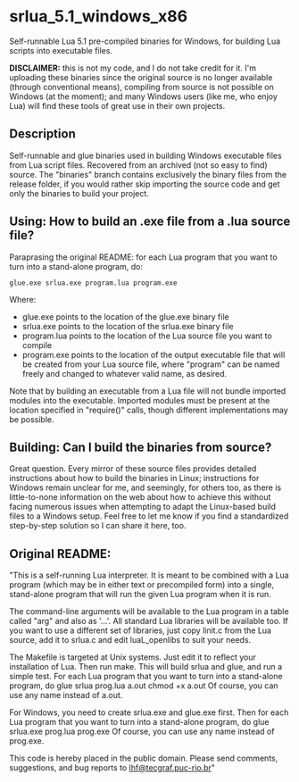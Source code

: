 # srlua_5.1_windows_x86
Self-runnable Lua 5.1 pre-compiled binaries for Windows, for building Lua scripts into executable files. 

**DISCLAIMER:** this is not my code, and I do not take credit for it. I'm uploading these binaries since the original source is no longer available (through conventional means), compiling from source is not possible on Windows (at the moment); and many Windows users (like me, who enjoy Lua) will find these tools of great use in their own projects.

## Description

Self-runnable and glue binaries used in building Windows executable files from Lua script files. Recovered from an archived (not so easy to find) source. The "binaries" branch contains exclusively the binary files from the release folder, if you would rather skip importing the source code and get only the binaries to build your project.

## Using: How to build an .exe file from a .lua source file?

Paraprasing the original README: for each Lua program that you want to turn into a stand-alone program, do: 
```
glue.exe srlua.exe program.lua program.exe
```
Where:
+ glue.exe points to the location of the glue.exe binary file
+ srlua.exe points to the location of the srlua.exe binary file
+ program.lua points to the location of the Lua source file you want to compile
+ program.exe points to the location of the output executable file that will be created from your Lua source file, where "program" can be named freely and changed to whatever valid name, as desired.

Note that by building an executable from a Lua file will not bundle imported modules into the executable. Imported modules must be present at the location specified in "require()" calls, though different implementations may be possible.

## Building: Can I build the binaries from source?

Great question. Every mirror of these source files provides detailed instructions about how to build the binaries in Linux; instructions for Windows remain unclear for me, and seemingly, for others too, as there is little-to-none information on the web about how to achieve this without facing numerous issues when attempting to adapt the Linux-based build files to a Windows setup. Feel free to let me know if you find a standardized step-by-step solution so I can share it here, too.

## Original README:

"This is a self-running Lua interpreter. It is meant to be combined with a
Lua program (which may be in either text or precompiled form) into a single,
stand-alone program that will run the given Lua program when it is run.

The command-line arguments will be available to the Lua program in a table
called "arg" and also as '...'. All standard Lua libraries will be available
too. If you want to use a different set of libraries, just copy linit.c from
the Lua source, add it to srlua.c and edit luaL_openlibs to suit your needs.

The Makefile is targeted at Unix systems. Just edit it to reflect your
installation of Lua. Then run make. This will build srlua and glue, and run
a simple test. For each Lua program that you want to turn into a stand-alone
program, do
	glue srlua prog.lua a.out
	chmod +x a.out
Of course, you can use any name instead of a.out.

For Windows, you need to create srlua.exe and glue.exe first. Then for each
Lua program that you want to turn into a stand-alone program, do
	glue srlua.exe prog.lua prog.exe
Of course, you can use any name instead of prog.exe.

This code is hereby placed in the public domain.
Please send comments, suggestions, and bug reports to lhf@tecgraf.puc-rio.br"

